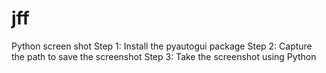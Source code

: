 # jff
Python screen shot 
Step 1: Install the pyautogui package
Step 2: Capture the path to save the screenshot
Step 3: Take the screenshot using Python
